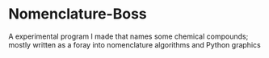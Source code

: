 # Nomenclature-Boss
A experimental program I made that names some chemical compounds; mostly written as a foray into nomenclature algorithms and Python graphics
